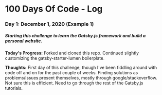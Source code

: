 # 100 Days Of Code - Log

### Day 1: December 1, 2020 (Example 1)
##### Starting this challenge to learn the Gatsby.js framework and build a personal website.

**Today's Progress:** Forked and cloned this repo. Continued slightly customizing the gatsby-starter-lumen boilerplate.

**Thoughts:** First day of this challenge, though I've been fiddling around with code off and on for the past couple of weeks. Finding solutions as problems/issues present themselves, mostly through google/stackoverflow. Not sure this is efficient. Need to go through the rest of the Gatsby.js tutorials.

<!--**Link to work:** [Calculator App](http://www.example.com)-->

<!--
### Day 0: February 30, 2016 (Example 2)
##### (delete me or comment me out)

**Today's Progress**: Fixed CSS, worked on canvas functionality for the app.

**Thoughts**: I really struggled with CSS, but, overall, I feel like I am slowly getting better at it. Canvas is still new for me, but I managed to figure out some basic functionality.

**Link(s) to work**: [Calculator App](http://www.example.com)


### Day 1: June 27, Monday

**Today's Progress**: I've gone through many exercises on FreeCodeCamp.

**Thoughts** I've recently started coding, and it's a great feeling when I finally solve an algorithm challenge after a lot of attempts and hours spent.

**Link(s) to work**
1. [Find the Longest Word in a String](https://www.freecodecamp.com/challenges/find-the-longest-word-in-a-string)
2. [Title Case a Sentence](https://www.freecodecamp.com/challenges/title-case-a-sentence)
-->